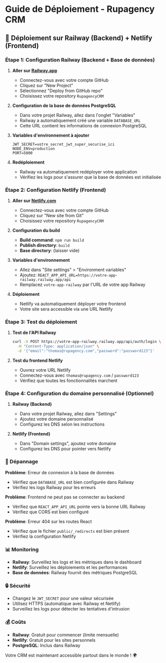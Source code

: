 # Guide de Déploiement - Rupagency CRM

## 🚀 Déploiement sur Railway (Backend) + Netlify (Frontend)

### Étape 1: Configuration Railway (Backend + Base de données)

1. **Aller sur [Railway.app](https://railway.app)**
   - Connectez-vous avec votre compte GitHub
   - Cliquez sur "New Project"
   - Sélectionnez "Deploy from GitHub repo"
   - Choisissez votre repository `RupagencyCRM`

2. **Configuration de la base de données PostgreSQL**
   - Dans votre projet Railway, allez dans l'onglet "Variables"
   - Railway a automatiquement créé une variable `DATABASE_URL`
   - Cette URL contient les informations de connexion PostgreSQL

3. **Variables d'environnement à ajouter**
   ```
   JWT_SECRET=votre_secret_jwt_super_securise_ici
   NODE_ENV=production
   PORT=5000
   ```

4. **Redéploiement**
   - Railway va automatiquement redéployer votre application
   - Vérifiez les logs pour s'assurer que la base de données est initialisée

### Étape 2: Configuration Netlify (Frontend)

1. **Aller sur [Netlify.com](https://netlify.com)**
   - Connectez-vous avec votre compte GitHub
   - Cliquez sur "New site from Git"
   - Choisissez votre repository `RupagencyCRM`

2. **Configuration du build**
   - **Build command**: `npm run build`
   - **Publish directory**: `build`
   - **Base directory**: (laisser vide)

3. **Variables d'environnement**
   - Allez dans "Site settings" > "Environment variables"
   - Ajoutez: `REACT_APP_API_URL=https://votre-app-railway.railway.app/api`
   - Remplacez `votre-app-railway` par l'URL de votre app Railway

4. **Déploiement**
   - Netlify va automatiquement déployer votre frontend
   - Votre site sera accessible via une URL Netlify

### Étape 3: Test du déploiement

1. **Test de l'API Railway**
   ```bash
   curl -X POST https://votre-app-railway.railway.app/api/auth/login \
     -H "Content-Type: application/json" \
     -d '{"email":"thomas@rupagency.com","password":"password123"}'
   ```

2. **Test du frontend Netlify**
   - Ouvrez votre URL Netlify
   - Connectez-vous avec `thomas@rupagency.com` / `password123`
   - Vérifiez que toutes les fonctionnalités marchent

### Étape 4: Configuration du domaine personnalisé (Optionnel)

1. **Railway (Backend)**
   - Dans votre projet Railway, allez dans "Settings"
   - Ajoutez votre domaine personnalisé
   - Configurez les DNS selon les instructions

2. **Netlify (Frontend)**
   - Dans "Domain settings", ajoutez votre domaine
   - Configurez les DNS pour pointer vers Netlify

### 🔧 Dépannage

**Problème**: Erreur de connexion à la base de données
- Vérifiez que `DATABASE_URL` est bien configurée dans Railway
- Vérifiez les logs Railway pour les erreurs

**Problème**: Frontend ne peut pas se connecter au backend
- Vérifiez que `REACT_APP_API_URL` pointe vers la bonne URL Railway
- Vérifiez que CORS est bien configuré

**Problème**: Erreur 404 sur les routes React
- Vérifiez que le fichier `public/_redirects` est bien présent
- Vérifiez la configuration Netlify

### 📊 Monitoring

- **Railway**: Surveillez les logs et les métriques dans le dashboard
- **Netlify**: Surveillez les déploiements et les performances
- **Base de données**: Railway fournit des métriques PostgreSQL

### 🔒 Sécurité

- Changez le `JWT_SECRET` pour une valeur sécurisée
- Utilisez HTTPS (automatique avec Railway et Netlify)
- Surveillez les logs pour détecter les tentatives d'intrusion

### 💰 Coûts

- **Railway**: Gratuit pour commencer (limite mensuelle)
- **Netlify**: Gratuit pour les sites personnels
- **PostgreSQL**: Inclus dans Railway

Votre CRM est maintenant accessible partout dans le monde ! 🌍 